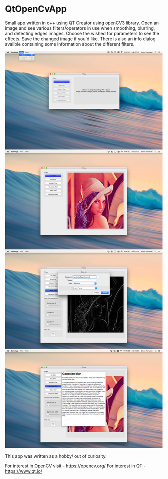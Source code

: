 # QtOpenCvApp

Small app written in c++ using QT Creator using openCV3 library. Open an image and see various filters/operators in use when smoothing, blurring, and detecting edges images. Choose the wished for parameters to see the effects. Save the changed image if you'd like. There is also an info dialog availble containing some information about the different filters.

![Alt text](/screenshots/1.png?raw=true "Optional Title")
![Alt text](/screenshots/2.png?raw=true "Optional Title")
![Alt text](/screenshots/3.png?raw=true "Optional Title")
![Alt text](/screenshots/4.png?raw=true "Optional Title")

This app was written as a hobby/ out of curiosity.

For interest in OpenCV visit - https://opencv.org/
For interest in QT - https://www.qt.io/ 
